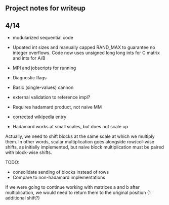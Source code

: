 ## Project notes for writeup

## 4/14
- modularized sequential code
- Updated int sizes and manually capped RAND_MAX to guarantee no integer overflows. Code now uses unsigned long long ints for C matrix and ints for A/B
- MPI and jobscripts for running
- Diagnostic flags
- Basic (single-values) cannon
- external validation to reference impl?

- Requires hadamard product, not naive MM
- corrected wikipedia entry
- Hadamard works at small scales, but does not scale up

Actually, we need to shift blocks at the same scale at which we multiply them.
In other words, scalar multiplication goes alongside row/col-wise shifts, as initially implemented,
but naive block multiplication must be paired with block-wise shifts. 

TODO: 
- consolidate sending of blocks instead of rows
- Compare to non-hadamard implementations

If we were going to continue working with matrices a and b after multiplication, we would need to return them to the original position (1 additional shift?)
